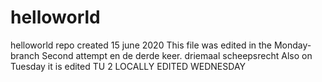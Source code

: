 # helloworld
helloworld repo created 15 june 2020
This file was edited in the Monday-branch
Second attempt
en de derde keer. driemaal scheepsrecht
Also on Tuesday it is edited
TU 2
LOCALLY EDITED WEDNESDAY
